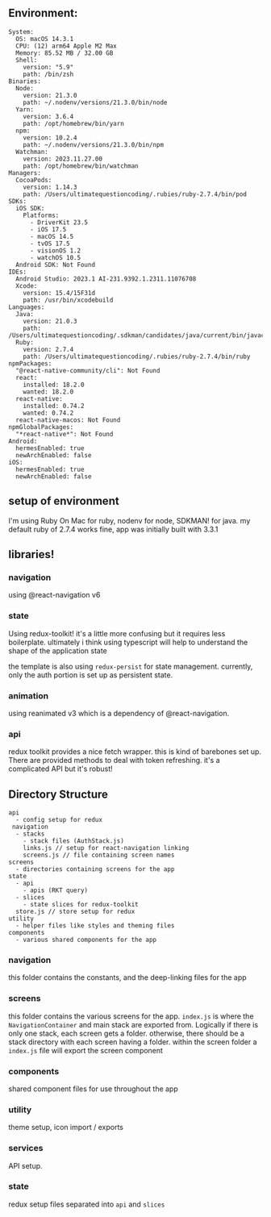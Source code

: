 ## Environment:

```
System:
  OS: macOS 14.3.1
  CPU: (12) arm64 Apple M2 Max
  Memory: 85.52 MB / 32.00 GB
  Shell:
    version: "5.9"
    path: /bin/zsh
Binaries:
  Node:
    version: 21.3.0
    path: ~/.nodenv/versions/21.3.0/bin/node
  Yarn:
    version: 3.6.4
    path: /opt/homebrew/bin/yarn
  npm:
    version: 10.2.4
    path: ~/.nodenv/versions/21.3.0/bin/npm
  Watchman:
    version: 2023.11.27.00
    path: /opt/homebrew/bin/watchman
Managers:
  CocoaPods:
    version: 1.14.3
    path: /Users/ultimatequestioncoding/.rubies/ruby-2.7.4/bin/pod
SDKs:
  iOS SDK:
    Platforms:
      - DriverKit 23.5
      - iOS 17.5
      - macOS 14.5
      - tvOS 17.5
      - visionOS 1.2
      - watchOS 10.5
  Android SDK: Not Found
IDEs:
  Android Studio: 2023.1 AI-231.9392.1.2311.11076708
  Xcode:
    version: 15.4/15F31d
    path: /usr/bin/xcodebuild
Languages:
  Java:
    version: 21.0.3
    path: /Users/ultimatequestioncoding/.sdkman/candidates/java/current/bin/javac
  Ruby:
    version: 2.7.4
    path: /Users/ultimatequestioncoding/.rubies/ruby-2.7.4/bin/ruby
npmPackages:
  "@react-native-community/cli": Not Found
  react:
    installed: 18.2.0
    wanted: 18.2.0
  react-native:
    installed: 0.74.2
    wanted: 0.74.2
  react-native-macos: Not Found
npmGlobalPackages:
  "*react-native*": Not Found
Android:
  hermesEnabled: true
  newArchEnabled: false
iOS:
  hermesEnabled: true
  newArchEnabled: false
  ```

## setup of environment
I'm using Ruby On Mac for ruby, nodenv for node, SDKMAN! for java. my default ruby of 2.7.4 works fine, app was initially built with 3.3.1

## libraries!

### navigation
using @react-navigation v6

### state
Using redux-toolkit! it's a little more confusing but it requires less boilerplate. ultimately i think using typescript will help to understand the shape of the application state

the template is also using ```redux-persist``` for state management. currently, only the auth portion is set up as persistent state.

### animation
using reanimated v3 which is a dependency of @react-navigation.

### api
redux toolkit provides a nice fetch wrapper. this is kind of barebones set up.  There are provided methods to deal with token refreshing. it's a complicated API but it's robust!

## Directory Structure

```
api
  - config setup for redux
 navigation
  - stacks
    - stack files (AuthStack.js)
    links.js // setup for react-navigation linking
    screens.js // file containing screen names
screens
  - directories containing screens for the app
state
  - api
    - apis (RKT query)
  - slices
    - state slices for redux-toolkit
  store.js // store setup for redux
utility
  - helper files like styles and theming files
components
  - various shared components for the app
```

### navigation
this folder contains the constants, and the deep-linking files for the app

### screens
this folder contains the various screens for the app. ```index.js``` is where the ```NavigationContainer``` and main stack are exported from. Logically if there is only one stack, each screen gets a folder. otherwise, there should be a stack directory with each screen having a folder. within the screen folder a ```index.js``` file will export the screen component

### components
shared component files for use throughout the app

### utility
theme setup, icon import / exports

### services
API setup. 

### state
redux setup files separated into ```api``` and ```slices``` 
